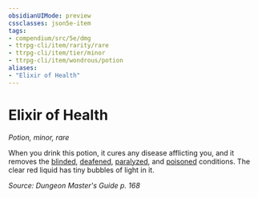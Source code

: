 ```yaml
---
obsidianUIMode: preview
cssclasses: json5e-item
tags:
- compendium/src/5e/dmg
- ttrpg-cli/item/rarity/rare
- ttrpg-cli/item/tier/minor
- ttrpg-cli/item/wondrous/potion
aliases: 
- "Elixir of Health"
---
```

# Elixir of Health
*Potion, minor, rare*  


When you drink this potion, it cures any disease afflicting you, and it removes the [blinded](/compendium/rules/conditions.md#blinded), [deafened](/compendium/rules/conditions.md#deafened), [paralyzed](/compendium/rules/conditions.md#paralyzed), and [poisoned](/compendium/rules/conditions.md#poisoned) conditions. The clear red liquid has tiny bubbles of light in it.

*Source: Dungeon Master's Guide p. 168*